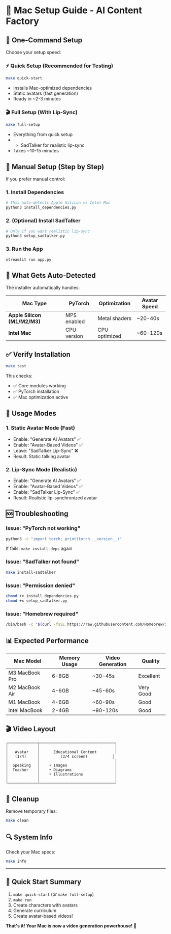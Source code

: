 # 🍎 Mac Setup Guide - AI Content Factory

## 🚀 One-Command Setup

Choose your setup speed:

### ⚡ **Quick Setup (Recommended for Testing)**
```bash
make quick-start
```
- Installs Mac-optimized dependencies
- Static avatars (fast generation)
- Ready in ~2-3 minutes

### 🎬 **Full Setup (With Lip-Sync)**
```bash
make full-setup
```
- Everything from quick setup
- + SadTalker for realistic lip-sync
- Takes ~10-15 minutes

## 🔧 **Manual Setup (Step by Step)**

If you prefer manual control:

### 1. Install Dependencies
```bash
# This auto-detects Apple Silicon vs Intel Mac
python3 install_dependencies.py
```

### 2. (Optional) Install SadTalker
```bash
# Only if you want realistic lip-sync
python3 setup_sadtalker.py
```

### 3. Run the App
```bash
streamlit run app.py
```

## 🍎 **What Gets Auto-Detected**

The installer automatically handles:

| Mac Type | PyTorch | Optimization | Avatar Speed |
|----------|---------|-------------|--------------|
| **Apple Silicon (M1/M2/M3)** | MPS enabled | Metal shaders | ~20-40s |
| **Intel Mac** | CPU version | CPU optimized | ~60-120s |

## ✅ **Verify Installation**

```bash
make test
```

This checks:
- ✅ Core modules working
- ✅ PyTorch installation
- ✅ Mac optimization active

## 🎯 **Usage Modes**

### 1. **Static Avatar Mode (Fast)**
- Enable: "Generate AI Avatars" ✅
- Enable: "Avatar-Based Videos" ✅  
- Leave: "SadTalker Lip-Sync" ❌
- Result: Static talking avatar

### 2. **Lip-Sync Mode (Realistic)**
- Enable: "Generate AI Avatars" ✅
- Enable: "Avatar-Based Videos" ✅
- Enable: "SadTalker Lip-Sync" ✅
- Result: Realistic lip-synchronized avatar

## 🆘 **Troubleshooting**

### Issue: "PyTorch not working"
```bash
python3 -c "import torch; print(torch.__version__)"
```
If fails: `make install-deps` again

### Issue: "SadTalker not found"
```bash
make install-sadtalker
```

### Issue: "Permission denied"
```bash
chmod +x install_dependencies.py
chmod +x setup_sadtalker.py
```

### Issue: "Homebrew required"
```bash
/bin/bash -c "$(curl -fsSL https://raw.githubusercontent.com/Homebrew/install/HEAD/install.sh)"
```

## 📊 **Expected Performance**

| Mac Model | Memory Usage | Video Generation | Quality |
|-----------|-------------|------------------|---------|
| M3 MacBook Pro | 6-8GB | ~30-45s | Excellent |
| M2 MacBook Air | 4-6GB | ~45-60s | Very Good |
| M1 MacBook | 4-6GB | ~60-90s | Good |
| Intel MacBook | 2-4GB | ~90-120s | Good |

## 🎬 **Video Layout**

```
┌─────────────┬─────────────────────────────────┐
│             │                                 │
│   Avatar    │      Educational Content        │
│   (1/4)     │         (3/4 screen)           │
│             │                                 │
│  Speaking   │    • Images                     │
│  Teacher    │    • Diagrams                   │
│             │    • Illustrations              │
│             │                                 │
└─────────────┴─────────────────────────────────┘
```

## 🧹 **Cleanup**

Remove temporary files:
```bash
make clean
```

## 🔍 **System Info**

Check your Mac specs:
```bash
make info
```

---

## 🎉 **Quick Start Summary**

1. `make quick-start` (or `make full-setup`)
2. `make run`
3. Create characters with avatars
4. Generate curriculum
5. Create avatar-based videos!

**That's it! Your Mac is now a video generation powerhouse! 🚀**